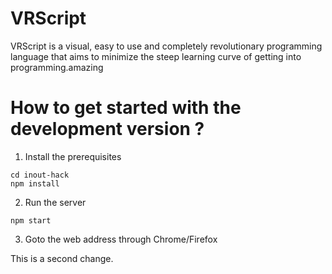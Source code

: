 # VRScript

VRScript is a visual, easy to use and completely revolutionary programming language that aims to minimize the steep learning curve of getting into programming.amazing


# How to get started with the development version ?

1. Install the prerequisites

```git clone https://github.com/satyamtg/inout-hack.git
cd inout-hack
npm install
```

2. Run the server

`npm start`

3. Goto the web address through Chrome/Firefox


This is a second change.